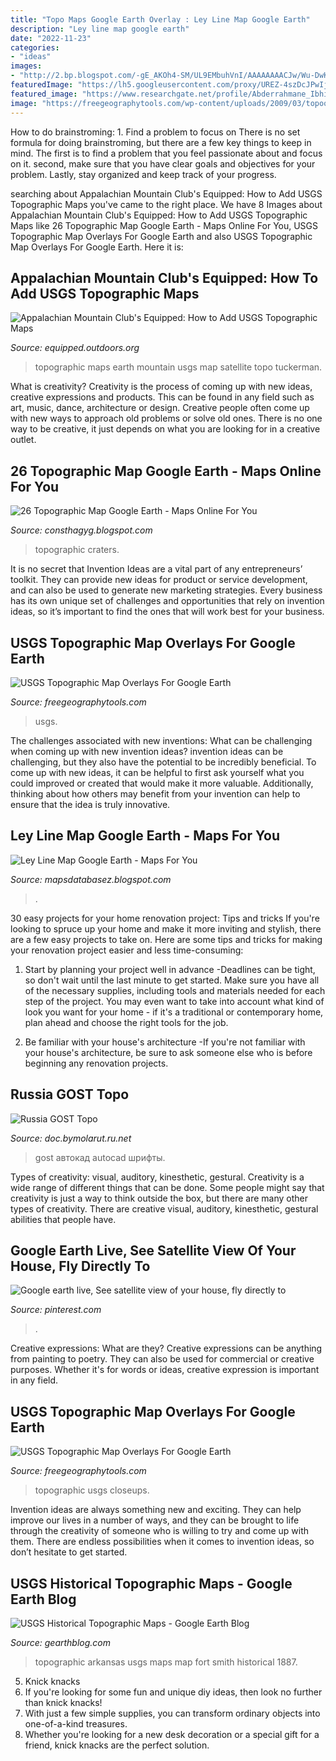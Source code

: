 ```yaml
---
title: "Topo Maps Google Earth Overlay : Ley Line Map Google Earth"
description: "Ley line map google earth"
date: "2022-11-23"
categories:
- "ideas"
images:
- "http://2.bp.blogspot.com/-gE_AKOh4-SM/UL9EMbuhVnI/AAAAAAAACJw/Wu-DwKQenBg/s640/tuckerman-satellite-and-topo.jpg"
featuredImage: "https://lh5.googleusercontent.com/proxy/UREZ-4szDcJPwIj-cOU4rXhR_br_HJBMWBn5DFaMRkaErmihqdnW-VBwnVC6oEF6bw6lCO2QaybrEKCI6YSNKcEdtKeCjfhOuGckyrBKLg=w1200-h630-p-k-no-nu"
featured_image: "https://www.researchgate.net/profile/Abderrahmane_Ibhi/publication/237838252/figure/fig1/AS:614154960392192@1523437361138/Topographic-map-showing-the-location-of-craters-Google-Earth-meteorites-1-and-the.png"
image: "https://freegeographytools.com/wp-content/uploads/2009/03/topooverlay1.jpg"
---
```



How to do brainstroming: 1. Find a problem to focus on
There is no set formula for doing brainstroming, but there are a few key things to keep in mind. The first is to find a problem that you feel passionate about and focus on it. second, make sure that you have clear goals and objectives for your problem. Lastly, stay organized and keep track of your progress.

	

		
searching about Appalachian Mountain Club&#039;s Equipped: How to Add USGS Topographic Maps you've came to the right place. We have 8 Images about Appalachian Mountain Club&#039;s Equipped: How to Add USGS Topographic Maps like 26 Topographic Map Google Earth - Maps Online For You, USGS Topographic Map Overlays For Google Earth and also USGS Topographic Map Overlays For Google Earth. Here it is:
		
    
## Appalachian Mountain Club&#039;s Equipped: How To Add USGS Topographic Maps

<img loading=lazy src="http://2.bp.blogspot.com/-gE_AKOh4-SM/UL9EMbuhVnI/AAAAAAAACJw/Wu-DwKQenBg/s640/tuckerman-satellite-and-topo.jpg" onerror="this.onerror=null;this.src='https://tse2.mm.bing.net/th?id=OIP.nWbFaXvawk7LChIohJc1jwHaEA&amp;pid=15.1';" alt="Appalachian Mountain Club&#039;s Equipped: How to Add USGS Topographic Maps">

_Source: equipped.outdoors.org_

>topographic maps earth mountain usgs map satellite topo tuckerman. 

	

What is creativity?
Creativity is the process of coming up with new ideas, creative expressions and products. This can be found in any field such as art, music, dance, architecture or design. Creative people often come up with new ways to approach old problems or solve old ones. There is no one way to be creative, it just depends on what you are looking for in a creative outlet.

    
## 26 Topographic Map Google Earth - Maps Online For You

<img loading=lazy src="https://www.researchgate.net/profile/Abderrahmane_Ibhi/publication/237838252/figure/fig1/AS:614154960392192@1523437361138/Topographic-map-showing-the-location-of-craters-Google-Earth-meteorites-1-and-the.png" onerror="this.onerror=null;this.src='https://tse2.mm.bing.net/th?id=OIP.lwCyQSmh5oM5E2gCwOohgQHaFR&amp;pid=15.1';" alt="26 Topographic Map Google Earth - Maps Online For You">

_Source: consthagyg.blogspot.com_

>topographic craters. 

	

It is no secret that Invention Ideas are a vital part of any entrepreneurs’ toolkit. They can provide new ideas for product or service development, and can also be used to generate new marketing strategies. Every business has its own unique set of challenges and opportunities that rely on invention ideas, so it’s important to find the ones that will work best for your business.

    
## USGS Topographic Map Overlays For Google Earth

<img loading=lazy src="https://freegeographytools.com/wp-content/uploads/2009/03/topooverlay1.jpg" onerror="this.onerror=null;this.src='https://tse2.mm.bing.net/th?id=OIP.VNi6WMXjrEcW4gn6LziIdgHaE7&amp;pid=15.1';" alt="USGS Topographic Map Overlays For Google Earth">

_Source: freegeographytools.com_

>usgs. 

	

The challenges associated with new inventions: What can be challenging when coming up with new invention ideas?
invention ideas can be challenging, but they also have the potential to be incredibly beneficial. To come up with new ideas, it can be helpful to first ask yourself what you could improved or created that would make it more valuable. Additionally, thinking about how others may benefit from your invention can help to ensure that the idea is truly innovative.

    
## Ley Line Map Google Earth - Maps For You

<img loading=lazy src="https://lh5.googleusercontent.com/proxy/UREZ-4szDcJPwIj-cOU4rXhR_br_HJBMWBn5DFaMRkaErmihqdnW-VBwnVC6oEF6bw6lCO2QaybrEKCI6YSNKcEdtKeCjfhOuGckyrBKLg=w1200-h630-p-k-no-nu" onerror="this.onerror=null;this.src='https://tse1.mm.bing.net/th?id=OIP.Kwe08XxCW5z_bMSQuoTv7wHaD4&amp;pid=15.1';" alt="Ley Line Map Google Earth - Maps For You">

_Source: mapsdatabasez.blogspot.com_

>. 

	

30 easy projects for your home renovation project: Tips and tricks
If you're looking to spruce up your home and make it more inviting and stylish, there are a few easy projects to take on. Here are some tips and tricks for making your renovation project easier and less time-consuming:
1. Start by planning your project well in advance -Deadlines can be tight, so don't wait until the last minute to get started. Make sure you have all of the necessary supplies, including tools and materials needed for each step of the project. You may even want to take into account what kind of look you want for your home - if it's a traditional or contemporary home, plan ahead and choose the right tools for the job.

2. Be familiar with your house's architecture -If you're not familiar with your house's architecture, be sure to ask someone else who is before beginning any renovation projects.

    
## Russia GOST Topo

<img loading=lazy src="https://sapr.ru/archive/sg/2019/1/3/29.jpg" onerror="this.onerror=null;this.src='https://tse1.mm.bing.net/th?id=OIP.uVcvp1B_ITLwV7G6cm-EzgHaEA&amp;pid=15.1';" alt="Russia GOST Topo">

_Source: doc.bymolarut.ru.net_

>gost автокад autocad шрифты. 

	

Types of creativity: visual, auditory, kinesthetic, gestural.
Creativity is a wide range of different things that can be done. Some people might say that creativity is just a way to think outside the box, but there are many other types of creativity. There are creative visual, auditory, kinesthetic, gestural abilities that people have.

    
## Google Earth Live, See Satellite View Of Your House, Fly Directly To

<img loading=lazy src="https://i.pinimg.com/736x/df/27/a8/df27a8a767c01ed0cbddd452775829a6--live-map-driving-directions.jpg" onerror="this.onerror=null;this.src='https://tse1.mm.bing.net/th?id=OIP.i9cj2FwOClYeQlCXhMMUHAHaGQ&amp;pid=15.1';" alt="Google earth live, See satellite view of your house, fly directly to">

_Source: pinterest.com_

>. 

	

Creative expressions: What are they?
Creative expressions can be anything from painting to poetry. They can also be used for commercial or creative purposes. Whether it's for words or ideas, creative expression is important in any field.

    
## USGS Topographic Map Overlays For Google Earth

<img loading=lazy src="https://freegeographytools.com/wp-content/uploads/2009/03/grandcanyontopo.jpg" onerror="this.onerror=null;this.src='https://tse1.mm.bing.net/th?id=OIP.Yh1T1ZYBMCSC1rCkCGBz2wHaE7&amp;pid=15.1';" alt="USGS Topographic Map Overlays For Google Earth">

_Source: freegeographytools.com_

>topographic usgs closeups. 

	

Invention ideas are always something new and exciting. They can help improve our lives in a number of ways, and they can be brought to life through the creativity of someone who is willing to try and come up with them. There are endless possibilities when it comes to invention ideas, so don’t hesitate to get started.

    
## USGS Historical Topographic Maps - Google Earth Blog

<img loading=lazy src="https://www.gearthblog.com/wp-content/uploads/2015/05/FortSmith.jpg" onerror="this.onerror=null;this.src='https://tse2.mm.bing.net/th?id=OIP.b68pwZgpEMff8Nk8UKYK2AHaGM&amp;pid=15.1';" alt="USGS Historical Topographic Maps - Google Earth Blog">

_Source: gearthblog.com_

>topographic arkansas usgs maps map fort smith historical 1887. 

	

5. Knick knacks
1. If you're looking for some fun and unique diy ideas, then look no further than knick knacks!
2. With just a few simple supplies, you can transform ordinary objects into one-of-a-kind treasures.
3. Whether you're looking for a new desk decoration or a special gift for a friend, knick knacks are the perfect solution.

